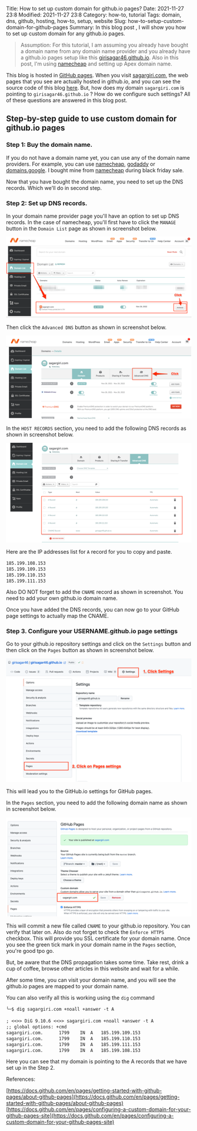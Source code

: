 Title: How to set up custom domain for github.io pages?
Date: 2021-11-27 23:8
Modified: 2021-11-27 23:8
Category: how-to, tutorial
Tags: domain, dns, github, hosting, how-to, setup, website
Slug: how-to-setup-custom-domain-for-github-pages
Summary: In this blog post , I will show you how to set up custom domain for any github.io pages.

> Assumption: For this tutorial, I am assuming you already have bought a domain name from any domain name provider and you already have a github.io pages setup like this [girisagar46.github.io](https://girisagar46.github.io).
> Also in this post, I'm using [namecheap](https://www.namecheap.com) and setting up Apex domain name.

This blog is hosted in [GitHub pages][1]. When you visit [sagargiri.com](https://sagargiri.com), the web pages that you see are actually hosted in github.io, and you can see the source code of this blog [here](https://github.com/girisagar46/girisagar46.github.io/).
But, how does my domain `sagargiri.com` is pointing to `girisagar46.github.io` ? How do we configure such settings?
All of these questions are answered in this blog post.

## Step-by-step guide to use custom domain for github.io pages

### Step 1: Buy the domain name.

If you do not have a domain name yet, you can use any of the domain name providers. For example, you can use [namecheap](https://www.namecheap.com), [godaddy](https://www.godaddy.com) or [domains.google](https://domains.google).
I bought mine from [namecheap](https://www.namecheap.com) during black friday sale.

Now that you have bought the domain name, you need to set up the DNS records. Which we'll do in second step.

### Step 2: Set up DNS records.

In your domain name provider page you'll have an option to set up DNS records. In the case of namecheap, you'll first have to click the `MANAGE` button in the `Domain List` page as shown in screenshot below.

![](../images/setup-domain-github-pages/manage.png)

Then click the `Advanced DNS` button as shown in screenshot below.

![](../images/setup-domain-github-pages/advanced-dns.png)

In the `HOST RECORDS` section, you need to add the following DNS records as shown in screenshot below.

![](../images/setup-domain-github-pages/host-record.png)

Here are the IP addresses list for `A` record for you to copy and paste.

```
185.199.108.153
185.199.109.153
185.199.110.153
185.199.111.153
```

Also DO NOT forget to add the `CNAME` record as shown in screenshot.
You need to add your own github.io domain name.

Once you have added the DNS records, you can now go to your GitHub page settings to actually map the CNAME.

### Step 3. Configure your USERNAME.github.io page settings

Go to your github.io repository settings and click on the `Settings` button and then click on the `Pages` button as shown in screenshot below.

![](../images/setup-domain-github-pages/github-settings.png)

This will lead you to the GitHub.io settings for GitHub pages.

In the `Pages` section, you need to add the following domain name as shown in screenshot below.

![](../images/setup-domain-github-pages/custom-domain.png)

This will commit a new file called `CNAME` to your github.io repository. You can verify that later on. Also do not forget to check the `Enforce HTTPS ` checkbox. This will provide you SSL certificate for your domain name. Once you see the green tick mark in your domain name in the `Pages` section, you're good tpo go.

But, be aware that the DNS propagation takes some time. Take rest, drink a cup of coffee, browse other articles in this website and wait for a while.

After some time, you can visit your domain name, and you will see the github.io pages are mapped to your domain name.

You can also verify all this is working using the `dig` command

```
╰─$ dig sagargiri.com +noall +answer -t A

; <<>> DiG 9.10.6 <<>> sagargiri.com +noall +answer -t A
;; global options: +cmd
sagargiri.com.		1799	IN	A	185.199.109.153
sagargiri.com.		1799	IN	A	185.199.110.153
sagargiri.com.		1799	IN	A	185.199.111.153
sagargiri.com.		1799	IN	A	185.199.108.153
```

Here you can see that my domain is pointing to the A records that we have set up in the Step 2.


References:

[https://docs.github.com/en/pages/getting-started-with-github-pages/about-github-pages](https://docs.github.com/en/pages/getting-started-with-github-pages/about-github-pages)
[https://docs.github.com/en/pages/configuring-a-custom-domain-for-your-github-pages-site](https://docs.github.com/en/pages/configuring-a-custom-domain-for-your-github-pages-site)


[1]: https://docs.github.com/en/pages/getting-started-with-github-pages/about-github-pages
